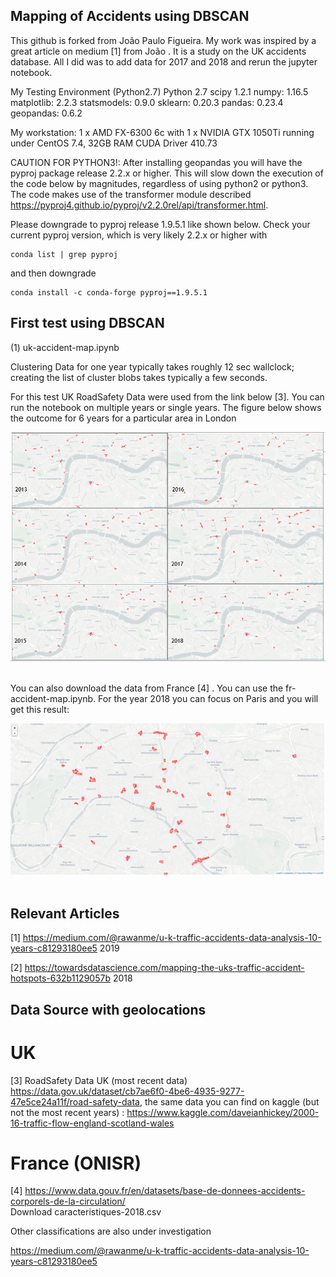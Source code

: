 ## Mapping of Accidents using DBSCAN

This github is forked from João Paulo Figueira. My work was inspired by a great article on medium [1] from João .
It is a study on the UK accidents database. All I did was to add data for 2017 and 2018 and rerun the jupyter notebook.

My Testing Environment (Python2.7)
Python 2.7
scipy 1.2.1
numpy: 1.16.5
matplotlib: 2.2.3
statsmodels: 0.9.0
sklearn: 0.20.3
pandas: 0.23.4
geopandas: 0.6.2

My workstation: 1 x AMD FX-6300 6c with 1 x NVIDIA GTX 1050Ti running under CentOS 7.4, 32GB RAM
CUDA Driver 410.73 

CAUTION FOR PYTHON3!: After installing geopandas you will have the pyproj package release 2.2.x or higher. This will slow down the execution of the code below by magnitudes, regardless of using python2 or python3. The code makes use of the transformer module described https://pyproj4.github.io/pyproj/v2.2.0rel/api/transformer.html.


Please downgrade to pyproj release 1.9.5.1 like shown below. Check your current pyproj version, which is very likely 2.2.x or higher with 
```
conda list | grep pyproj
```
and then downgrade
```
conda install -c conda-forge pyproj==1.9.5.1
```
## First test using DBSCAN

(1) uk-accident-map.ipynb

Clustering Data for one year typically takes roughly 12 sec wallclock; creating the list of cluster blobs takes typically a few seconds.

For this test UK RoadSafety Data were used from the link below [3]. 
You can run the notebook on multiple years or single years. The figure below shows the outcome for 6 years for a particular area in London    

<img src="https://github.com/schoenemeyer/uk-accidents/blob/master/figures/6years-uk-acc.PNG" width="580"> <img> 


You can also download the data from France [4] . You can use the fr-accident-map.ipynb. For the year 2018 you can focus on Paris and you will get this result:

<img src="https://github.com/schoenemeyer/uk-accidents/blob/master/figures/fr-2018.png" width="580"> <img> 


## Relevant Articles

[1] https://medium.com/@rawanme/u-k-traffic-accidents-data-analysis-10-years-c81293180ee5 2019

[2] https://towardsdatascience.com/mapping-the-uks-traffic-accident-hotspots-632b1129057b 2018

## Data Source with geolocations

# UK 
[3] RoadSafety Data UK (most recent data)
https://data.gov.uk/dataset/cb7ae6f0-4be6-4935-9277-47e5ce24a11f/road-safety-data, the same data you can find on kaggle (but not the most recent years) : https://www.kaggle.com/daveianhickey/2000-16-traffic-flow-england-scotland-wales

# France (ONISR)
[4] https://www.data.gouv.fr/en/datasets/base-de-donnees-accidents-corporels-de-la-circulation/    
Download caracteristiques-2018.csv

Other classifications are also under investigation 

https://medium.com/@rawanme/u-k-traffic-accidents-data-analysis-10-years-c81293180ee5

